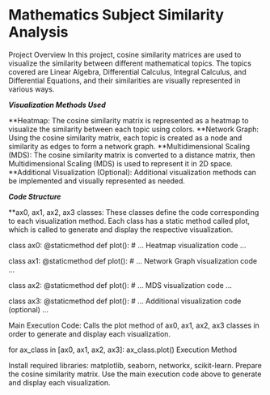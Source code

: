 # Mathematics Subject Similarity Analysis

Project Overview
In this project, cosine similarity matrices are used to visualize the similarity between different mathematical topics. The topics covered are Linear Algebra, Differential Calculus, Integral Calculus, and Differential Equations, and their similarities are visually represented in various ways.

***Visualization Methods Used***

**Heatmap: The cosine similarity matrix is represented as a heatmap to visualize the similarity between each topic using colors.
**Network Graph: Using the cosine similarity matrix, each topic is created as a node and similarity as edges to form a network graph.
**Multidimensional Scaling (MDS): The cosine similarity matrix is converted to a distance matrix, then Multidimensional Scaling (MDS) is used to represent it in 2D space.
**Additional Visualization (Optional): Additional visualization methods can be implemented and visually represented as needed.


***Code Structure***

**ax0, ax1, ax2, ax3 classes: These classes define the code corresponding to each visualization method. Each class has a static method called plot, which is called to generate and display the respective visualization.

class ax0:
    @staticmethod
    def plot():
        # ... Heatmap visualization code ...

class ax1:
    @staticmethod
    def plot():
        # ... Network Graph visualization code ...

class ax2:
    @staticmethod
    def plot():
        # ... MDS visualization code ...

class ax3:
    @staticmethod
    def plot():
        # ... Additional visualization code (optional) ...

Main Execution Code: Calls the plot method of ax0, ax1, ax2, ax3 classes in order to generate and display each visualization.

for ax_class in [ax0, ax1, ax2, ax3]:
    ax_class.plot()
Execution Method

Install required libraries: matplotlib, seaborn, networkx, scikit-learn.
Prepare the cosine similarity matrix.
Use the main execution code above to generate and display each visualization.



